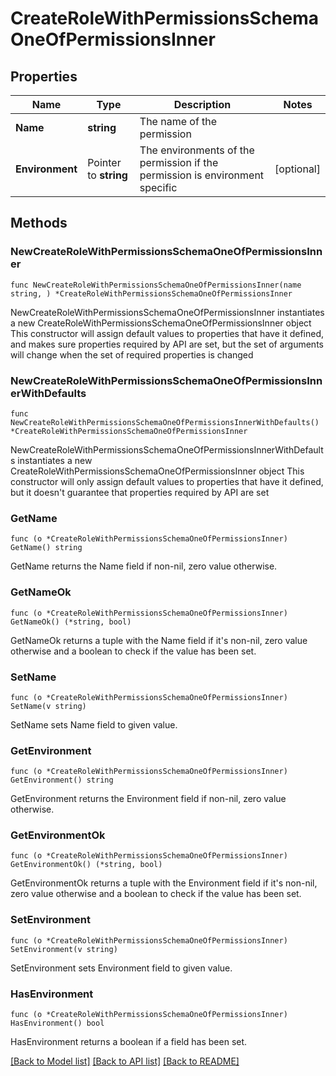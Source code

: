 # CreateRoleWithPermissionsSchemaOneOfPermissionsInner

## Properties

Name | Type | Description | Notes
------------ | ------------- | ------------- | -------------
**Name** | **string** | The name of the permission | 
**Environment** | Pointer to **string** | The environments of the permission if the permission is environment specific | [optional] 

## Methods

### NewCreateRoleWithPermissionsSchemaOneOfPermissionsInner

`func NewCreateRoleWithPermissionsSchemaOneOfPermissionsInner(name string, ) *CreateRoleWithPermissionsSchemaOneOfPermissionsInner`

NewCreateRoleWithPermissionsSchemaOneOfPermissionsInner instantiates a new CreateRoleWithPermissionsSchemaOneOfPermissionsInner object
This constructor will assign default values to properties that have it defined,
and makes sure properties required by API are set, but the set of arguments
will change when the set of required properties is changed

### NewCreateRoleWithPermissionsSchemaOneOfPermissionsInnerWithDefaults

`func NewCreateRoleWithPermissionsSchemaOneOfPermissionsInnerWithDefaults() *CreateRoleWithPermissionsSchemaOneOfPermissionsInner`

NewCreateRoleWithPermissionsSchemaOneOfPermissionsInnerWithDefaults instantiates a new CreateRoleWithPermissionsSchemaOneOfPermissionsInner object
This constructor will only assign default values to properties that have it defined,
but it doesn't guarantee that properties required by API are set

### GetName

`func (o *CreateRoleWithPermissionsSchemaOneOfPermissionsInner) GetName() string`

GetName returns the Name field if non-nil, zero value otherwise.

### GetNameOk

`func (o *CreateRoleWithPermissionsSchemaOneOfPermissionsInner) GetNameOk() (*string, bool)`

GetNameOk returns a tuple with the Name field if it's non-nil, zero value otherwise
and a boolean to check if the value has been set.

### SetName

`func (o *CreateRoleWithPermissionsSchemaOneOfPermissionsInner) SetName(v string)`

SetName sets Name field to given value.


### GetEnvironment

`func (o *CreateRoleWithPermissionsSchemaOneOfPermissionsInner) GetEnvironment() string`

GetEnvironment returns the Environment field if non-nil, zero value otherwise.

### GetEnvironmentOk

`func (o *CreateRoleWithPermissionsSchemaOneOfPermissionsInner) GetEnvironmentOk() (*string, bool)`

GetEnvironmentOk returns a tuple with the Environment field if it's non-nil, zero value otherwise
and a boolean to check if the value has been set.

### SetEnvironment

`func (o *CreateRoleWithPermissionsSchemaOneOfPermissionsInner) SetEnvironment(v string)`

SetEnvironment sets Environment field to given value.

### HasEnvironment

`func (o *CreateRoleWithPermissionsSchemaOneOfPermissionsInner) HasEnvironment() bool`

HasEnvironment returns a boolean if a field has been set.


[[Back to Model list]](../README.md#documentation-for-models) [[Back to API list]](../README.md#documentation-for-api-endpoints) [[Back to README]](../README.md)


